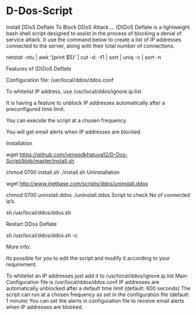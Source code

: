# D-Dos-Script
Install DDoS Deflate To Block DDoS Attack....
(D)DoS Deflate is a lightweight bash shell script designed to assist in the process of blocking a denial of service attack. It use the command below to create a list of IP addresses connected to the server, along with their total number of connections.

netstat -ntu | awk ‘{print $5}’ | cut -d: -f1 | sort | uniq -c | sort -n

Features of (D)DoS Deflate

Configuration file: /usr/local/ddos/ddos.conf

To whitelist IP address, use /usr/local/ddos/ignore.ip.list.

It is having a feature to unblock IP addresses automatically after a preconfigured time limit.

You can execute the script at a chosen frequency.

You will get email alerts when IP addresses are blocked.

Installation

wget https://github.com/venoodkhatuva12/D-Dos-Script/blob/master/install.sh

chmod 0700 install.sh
./install.sh
Uninstallation

wget http://www.inetbase.com/scripts/ddos/uninstall.ddos

chmod 0700 uninstall.ddos
./uninstall.ddos
Script to check No of connected ip’s.

sh /usr/local/ddos/ddos.sh

Restart DDos Deflate

sh /usr/local/ddos/ddos.sh -c

More info:

Its possible for you to edit the script and modify it according to your requirement.

To whitelist an IP addresses just add it to /usr/local/ddos/ignore.ip.list
Main Configuration file is /usr/local/ddos/ddos.conf
IP addresses are automatically unblocked after a default time limit (default: 600 seconds)
The script can run at a chosen frequency as set in the configuration file (default: 1 minute)
You can set the alerts in configuration file to receive email alerts when IP addresses are blocked.
